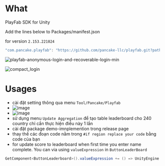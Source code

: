 # What
PlayFab SDK for Unity

Add the lines below to Packages/manifest.json

for version `2.153.221024`
```csharp
"com.pancake.playfab": "https://github.com/pancake-llc/playfab.git?path=Assets/_Root#2.153.221024",
```

![playfab-anonymous-login-and-recoverable-login-min](https://user-images.githubusercontent.com/44673303/166100604-75c5949d-8c71-4b67-abbc-eb752ec51bfa.png)

![compact_login](https://user-images.githubusercontent.com/44673303/166114223-13fb92e7-00cc-4947-b33f-50f54acf2270.png)


# Usages

- cài đặt setting thông qua menu `Tool/Pancake/Playfab`
- ![image](https://user-images.githubusercontent.com/44673303/193963879-16e7337d-3ebe-42b2-a700-feff49f1f1b0.png)
- ![image](https://user-images.githubusercontent.com/44673303/193964093-d1d78788-3fe8-49ca-9036-1b063e65ac59.png)
- sử dụng menu `Update Aggregation` để tạo table leaderboard cho 240 country chỉ cần thực hiện điều này 1 lần
- cài đặt package demo-imnplemention trong release page
- thay thế các đoạn code nằm trong `#if region replace your code` bằng code của bạn
- for update score to leaderboard when first time you enter name complete. You can via using `valueExpression` in `ButtonLeaderBoard`

```c#
GetComponent<ButtonLeaderboard>().valueExpression += () => UnityEngine.Random.Range(1, 100);
```